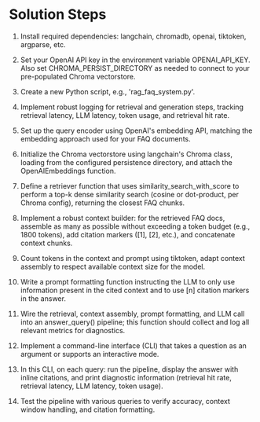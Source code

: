 # Solution Steps

1. Install required dependencies: langchain, chromadb, openai, tiktoken, argparse, etc.

2. Set your OpenAI API key in the environment variable OPENAI_API_KEY. Also set CHROMA_PERSIST_DIRECTORY as needed to connect to your pre-populated Chroma vectorstore.

3. Create a new Python script, e.g., 'rag_faq_system.py'.

4. Implement robust logging for retrieval and generation steps, tracking retrieval latency, LLM latency, token usage, and retrieval hit rate.

5. Set up the query encoder using OpenAI's embedding API, matching the embedding approach used for your FAQ documents.

6. Initialize the Chroma vectorstore using langchain's Chroma class, loading from the configured persistence directory, and attach the OpenAIEmbeddings function.

7. Define a retriever function that uses similarity_search_with_score to perform a top-k dense similarity search (cosine or dot-product, per Chroma config), returning the closest FAQ chunks.

8. Implement a robust context builder: for the retrieved FAQ docs, assemble as many as possible without exceeding a token budget (e.g., 1800 tokens), add citation markers ([1], [2], etc.), and concatenate context chunks.

9. Count tokens in the context and prompt using tiktoken, adapt context assembly to respect available context size for the model.

10. Write a prompt formatting function instructing the LLM to only use information present in the cited context and to use [n] citation markers in the answer.

11. Wire the retrieval, context assembly, prompt formatting, and LLM call into an answer_query() pipeline; this function should collect and log all relevant metrics for diagnostics.

12. Implement a command-line interface (CLI) that takes a question as an argument or supports an interactive mode.

13. In this CLI, on each query: run the pipeline, display the answer with inline citations, and print diagnostic information (retrieval hit rate, retrieval latency, LLM latency, token usage).

14. Test the pipeline with various queries to verify accuracy, context window handling, and citation formatting.


